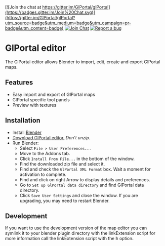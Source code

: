 [![Join the chat at https://gitter.im/GlPortal/glPortal](https://badges.gitter.im/Join%20Chat.svg)](https://gitter.im/GlPortal/glPortal?utm_source=badge&utm_medium=badge&utm_campaign=pr-badge&utm_content=badge)
[![Join Chat](https://img.shields.io/badge/irc-join_chat-brightgreen.svg)](http://webchat.freenode.net/?channels=%23%23glportal&uio=d4)
[![Report a bug](https://img.shields.io/badge/bugs-report_now-brightgreen.svg)](https://bugs.glportal.de/index.php?project=5)

# GlPortal editor
The GlPortal editor allows Blender to import, edit, create and export GlPortal maps.

## Features
- Easy import and export of GlPortal maps
- GlPortal specific tool panels
- Preview with textures

## Installation
- Install [Blender](http://www.blender.org/download/)
- [Download GlPortal editor.](https://bintray.com/artifact/download/glportal/generic/1.0.0/glportal-editor.zip) *Don’t unzip*.
- Run Blender:
  - Select `File > User Preferences...`
  - Move to the Addons tab.
  - Click `Install From File...` in the bottom of the window.
  - Find the downloaded zip file and select it.
  - Find and check the `GlPortal XML Format` box. Wait a moment for activation to complete.
  - Find and click on right Arrow to display details and preferences.
  - Go to `Set up GlPortal data directory` and find GlPortal data directory.
  - Click `Save User Settings` and close the window.
If you are upgrading, you may need to restart Blender.

## Development
If you want to use the development version of the map editor you can symlink it to your blender plugin directory with the linkExtension script for more information call the linkExtension script with the h option.
